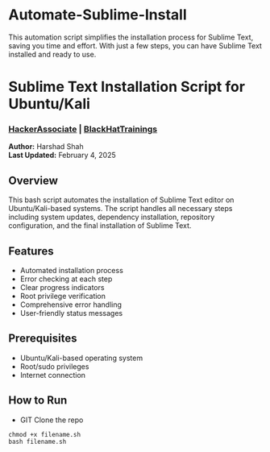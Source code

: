 # Automate-Sublime-Install
This automation script simplifies the installation process for Sublime Text, saving you time and effort. With just a few steps, you can have Sublime Text installed and ready to use.

# Sublime Text Installation Script for Ubuntu/Kali
### [HackerAssociate](https://hackerassociate.com) | [BlackHatTrainings](https://blackhattrainings.com)

**Author:** Harshad Shah  
**Last Updated:** February 4, 2025

## Overview
This bash script automates the installation of Sublime Text editor on Ubuntu/Kali-based systems. The script handles all necessary steps including system updates, dependency installation, repository configuration, and the final installation of Sublime Text.

## Features
- Automated installation process
- Error checking at each step
- Clear progress indicators
- Root privilege verification
- Comprehensive error handling
- User-friendly status messages

## Prerequisites
- Ubuntu/Kali-based operating system
- Root/sudo privileges
- Internet connection

## How to Run
- GIT Clone the repo

```
chmod +x filename.sh
bash filename.sh
```

